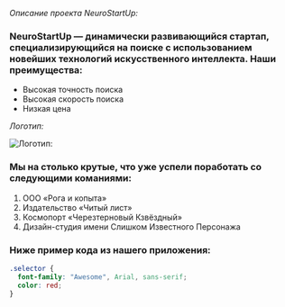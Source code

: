 *Описание проекта NeuroStartUp:*

### NeuroStartUp — динамически развивающийся стартап, специализирующийся на поиске с использованием новейших технологий искусственного интеллекта. Наши преимущества:
* Высокая точность поиска
* Высокая скорость поиска
* Низкая цена

*Логотип:*


![Логотип:](https://github.com/netology-ds-team/git-homeworks/blob/main/1_self/logo.png?raw=true)


### Мы на столько крутые, что уже успели поработать со следующими команиями: ###

1. ООО «Рога и копыта»
2. Издательство «Читый лист»
3. Космопорт «Черезтерновый Кзвёздный»
4. Дизайн-студия имени Слишком Известного Персонажа

### Ниже пример кода из нашего приложения: ###
```css
.selector {
  font-family: "Awesome", Arial, sans-serif;
  color: red;
}
```
